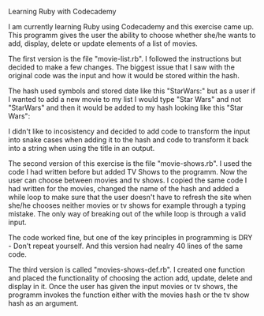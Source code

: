 Learning Ruby with Codecademy

I am currently learning Ruby using Codecademy and this exercise came up. This programm gives the user the ability to choose whether she/he wants to add, display, delete or update elements of a list of movies.

The first version is the file "movie-list.rb".
I followed the instructions but decided to make a few changes. The biggest issue that I saw with the original code was the input and how it would be stored within the hash.

The hash used symbols and stored date like this "StarWars:" but as a user if I wanted to add a new movie to my list I would type "Star Wars" and not "StarWars" and then it would be added to my hash looking like this "Star Wars":

I didn't like to incosistency and decided to add code to transform the input into snake cases when adding it to the hash and  code to transform it back into a string when using the title in an output.

The second version of this exercise is the file "movie-shows.rb". I used the code I had written before but added TV Shows to the programm. Now the user can choose between movies and tv shows. I copied the same code I had written for the movies, changed the name of the hash and added a while loop to make sure that the user doesn't have to refresh the site when she/he chooses neither movies or tv shows for example through a typing mistake. The only way of breaking out of the while loop is through a valid input.

The code worked fine, but one of the key principles in programming is DRY - Don't repeat yourself. And this version had nealry 40 lines of the same code. 

The third version is called "movies-shows-def.rb". I created one function and placed the functionality of choosing the action add, update, delete and display in it. Once the user has given the input movies or tv shows, the programm invokes the function either with the movies hash or the tv show hash as an argument. 
